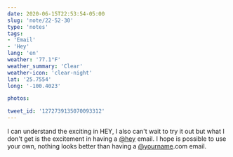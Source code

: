```yaml
---
date: 2020-06-15T22:53:54-05:00
slug: 'note/22-52-30'
type: 'notes'
tags:
- 'Email'
- 'Hey'
lang: 'en'
weather: '77.1°F'
weather_summary: 'Clear'
weather-icon: 'clear-night'
lat: '25.7554'
long: '-100.4023'

photos:

tweet_id: '1272739135070093312'
---
```

I can understand the exciting in HEY, I also can't wait to try it out but what I don't get is the excitement in having a [@hey](https://twitter.com/@hey) email. I hope is possible to use your own, nothing looks better than having a [@yourname](https://twitter.com/@yourname).com email.   